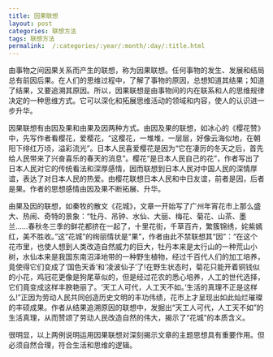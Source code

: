 ```yaml
---
title: 因果联想
layout: post
categories: 联想方法
tags: 联想方法
permalink:  /:categories/:year/:month/:day/:title.html
---
```


由事物之间因果关系而产生的联想，称为因果联想。任何事物的发生、发展和结局总有前因后果。在人们的思维过程中，了解了事物的原因，总想知道其结果；知道了结果，又要追溯其原因。所以，因果联想是由事物间的内在联系和人的思维规律决定的一种思维方式。它可以深化和拓展思维活动的领域和内容，使人的认识进一步升华。

因果联想有由因及果和由果及因两种方式。由因及果的联想，如冰心的《樱花赞》中，先写作者看樱花，爱樱花，“这樱花，一堆堆，一层层，好像云海似地，在朝阳下绯红万顷，溢彩流光”。日本人民喜爱樱花是因为“它在凄厉的冬天之后，首先给人民带来了兴奋喜乐的春天的消息”。樱花“是日本人民自己的花”，作者写出了日本人民对它的传统看法和深厚感情，因而联想到日本人民对中国人民的深情厚谊，表达了对日本人民的热爱。由樱花联想日本人民和中日友谊，前者是因，后者是果。作者的思想感情由因及果不断拓展、升华。

由果及因的联想，如秦牧的散文《花城》，文章一开始写了广州年宵花市上那么盛大、热闹、奇特的景象：“牡丹、吊钟、水仙、大丽、梅花、菊花、山茶、墨兰……春秋冬三季的鲜花都挤在一起了，十里花街，千草百卉，繁簇锦绣，姹紫嫣红，美不胜收。”这“花城”的绚丽情状是“果”，作者由此不禁联想其“因”：“在这个花市里，也使人想到人类改造自然威力的巨大，牡丹本来是太行山的一种荒山小树，水仙本来是我国东南沼泽地带的一种野生植物，经过千百代人们的加工培养，竟使得它们变成了‘国色天香’和‘凌波仙子’了!在野生状态时，菊花只能开着铜钱似的小花，鸡冠花更像是狗尾草似的，但是经过花农的悉心培养，人工的世代选择，它们竟变成这样丰腴艳丽了。‘天工人可代，人工天不如。’生活的真理不正是这样么!”正因为劳动人民共同创造历史文明的丰功伟绩，花市上才呈现出如此灿烂璀璨的丰硕成果。作者从结果追溯原因的联想中，发掘出“天工人可代，人工天不如”的生活真理，从而赞颂了劳动人民改造自然的伟大，揭示了“花城”的本质含义。

很明显，以上两例说明运用因果联想对深刻揭示文章的主题思想具有重要作用。但必须自然合理，符合生活和思维的逻辑。 